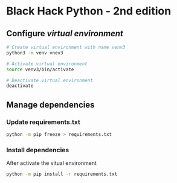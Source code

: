 # Black Hack Python - 2nd edition

## Configure *virtual environment*

```sh
# Create virtual environment with name venv3
python3 -m venv vnev3

# Activate virtual environment
source venv3/bin/activate

# Deactivate virtual environment
deactivate

```

## Manage dependencies

### Update requirements.txt

```sh
python -m pip freeze > requirements.txt
```

### Install dependencies

After activate the vitual environment

```sh
python -m pip install -r requirements.txt
```

